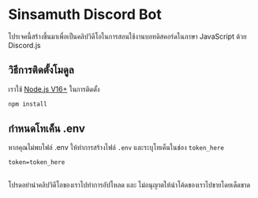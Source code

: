 # Sinsamuth Discord Bot

โปรเจคนี้สร้างขึ้นมาเพื่อเป็นคลิปวิดีโอในการสอนใช้งานบอทดิสคอร์ดในภาษา JavaScript ด้วย Discord.js

## วิธีการติดตั้งโมดูล

เราใช้ [Node.js V16+](https://nodejs.org/en/) ในการติดตั้ง

```bash
npm install
```

## กำหนดโทเค็น .env
หากคุณไม่พบไฟล์ .env ให้ทำการสร้างไฟล์ `.env` และระบุโทเค็นในช่อง `token_here`
```env
token=token_here

```

## 

โปรดอย่านำคลิปวิดีโอของเราไปทำการอัปโหลด และ ไม่อนุญาตให้นำโค้ดของเราไปขายโดยเด็ดขาด
